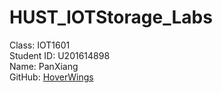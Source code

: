 # HUST_IOTStorage_Labs
Class:  IOT1601  
Student ID: U201614898  
Name: PanXiang  
GitHub: [HoverWings](https://github.com/HoverWings])

